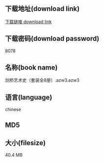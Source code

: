 ## 下载地址(download link)
[下载链接 download link](https://tutu365.netlify.app/?s=%E5%89%91%E6%A1%A5%E8%89%BA%E6%9C%AF%E5%8F%B2%EF%BC%88%E5%A5%97%E8%A3%85%E5%85%A88%E5%86%8C%EF%BC%89.azw3)

## 下载密码(download password)
8078

## 名称(book name)
剑桥艺术史（套装全8册）.azw3.azw3

## 语言(language)
chinese

## MD5


## 大小(filesize)
40.4 MB
